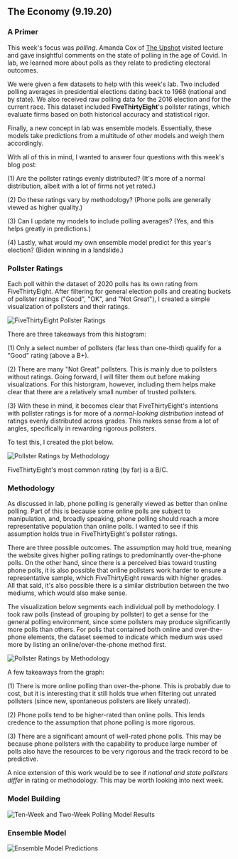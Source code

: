 ## The Economy (9.19.20)

### A Primer

This week's focus was *polling*. Amanda Cox of [The Upshot](https://www.nytimes.com/section/upshot) visited lecture and gave insightful comments on the state of polling in the age of Covid. In lab, we learned more about polls as they relate to predicting electoral outcomes.

We were given a few datasets to help with this week's lab. Two included polling averages in presidential elections dating back to 1968 (national and by state). We also received raw polling data for the 2016 election and for the current race. This dataset included **FiveThirtyEight**'s pollster ratings, which evaluate firms based on both historical accuracy and statistical rigor.

Finally, a new concept in lab was ensemble models. Essentially, these models take predictions from a multitude of other models and weigh them accordingly.

With all of this in mind, I wanted to answer four questions with this week's blog post:

(1) Are the pollster ratings evenly distributed? (It's more of a normal distribution, albeit with a lot of firms not yet rated.)

(2) Do these ratings vary by methodology? (Phone polls are generally viewed as higher quality.)

(3) Can I update my models to include polling averages? (Yes, and this helps greatly in predictions.)

(4) Lastly, what would my own ensemble model predict for this year's election? (Biden winning in a landslide.)

### Pollster Ratings

Each poll within the dataset of 2020 polls has its own rating from FiveThirtyEight. After filtering for general election polls and creating buckets of pollster ratings ("Good", "OK", and "Not Great"), I created a simple visualization of pollsters and their ratings.

![FiveThirtyEight Pollster Ratings](../Plots/week3plot1.png)

There are three takeaways from this histogram:

(1) Only a select number of pollsters (far less than one-third) qualify for a "Good" rating (above a B+).

(2) There are many "Not Great" pollsters. This is mainly due to pollsters without ratings. Going forward, I will filter them out before making visualizations. For this historgram, however, including them helps make clear that there are a relatively small number of trusted pollsters.

(3) With these in mind, it becomes clear that FiveThirtyEight's intentions with pollster ratings is for more of a *normal-looking distribution* instead of ratings evenly distributed across grades. This makes sense from a lot of angles, specifically in rewarding rigorous pollsters.

To test this, I created the plot below.

![Pollster Ratings by Methodology](../Plots/week3plot1a.png)

FiveThirtyEight's most common rating (by far) is a B/C.

### Methodology

As discussed in lab, phone polling is generally viewed as better than online polling. Part of this is because some online polls are subject to manipulation, and, broadly speaking, phone polling should reach a more representative population than online polls. I wanted to see if this assumption holds true in FiveThirtyEight's pollster ratings.

There are three possible outcomes. The assumption may hold true, meaning the website gives higher polling ratings to predominantly over-the-phone polls. On the other hand, since there is a perceived bias toward trusting phone polls, it is also possible that online pollsters work harder to ensure a representative sample, which FiveThirtyEight rewards with higher grades. All that said, it's also possible there is a similar distribution between the two mediums, which would also make sense.

The visualization below segments each individual poll by methodology. I took raw polls (instead of grouping by pollster) to get a sense for the general polling environment, since some pollsters may produce significantly more polls than others. For polls that contained both online and over-the-phone elements, the dataset seemed to indicate which medium was used more by listing an online/over-the-phone method first. 

![Pollster Ratings by Methodology](../Plots/week3plot2.png)

A few takeaways from the graph:

(1) There is more online polling than over-the-phone. This is probably due to cost, but it is interesting that it still holds true when filtering out unrated pollsters (since new, spontaneous pollsters are likely unrated).

(2) Phone polls tend to be higher-rated than online polls. This lends credence to the assumption that phone polling is more rigorous.

(3) There are a significant amount of well-rated phone polls. This may be because phone pollsters with the capability to produce large number of polls also have the resources to be very rigorous and the track record to be predictive.

A nice extension of this work would be to see if *national and state pollsters differ* in rating or methodology. This may be worth looking into next week.

### Model Building

![Ten-Week and Two-Week Polling Model Results](../Plots/week3table1.png)

### Ensemble Model

![Ensemble Model Predictions](../Plots/week3plot3.png)